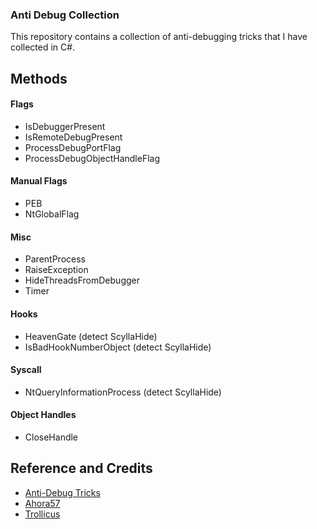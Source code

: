 ### Anti Debug Collection
This repository contains a collection of anti-debugging tricks that I have collected in C#.

## Methods
#### Flags
- IsDebuggerPresent
- IsRemoteDebugPresent
- ProcessDebugPortFlag
- ProcessDebugObjectHandleFlag
#### Manual Flags
- PEB
- NtGlobalFlag
#### Misc
- ParentProcess
- RaiseException
- HideThreadsFromDebugger
- Timer

#### Hooks
- HeavenGate (detect ScyllaHide)
- IsBadHookNumberObject (detect ScyllaHide)

#### Syscall
- NtQueryInformationProcess (detect ScyllaHide)

#### Object Handles
- CloseHandle

## Reference and Credits
- [Anti-Debug Tricks](https://anti-debug.checkpoint.com/)
- [Ahora57](https://github.com/Ahora57)
- [Trollicus](https://github.com/Trollicus)